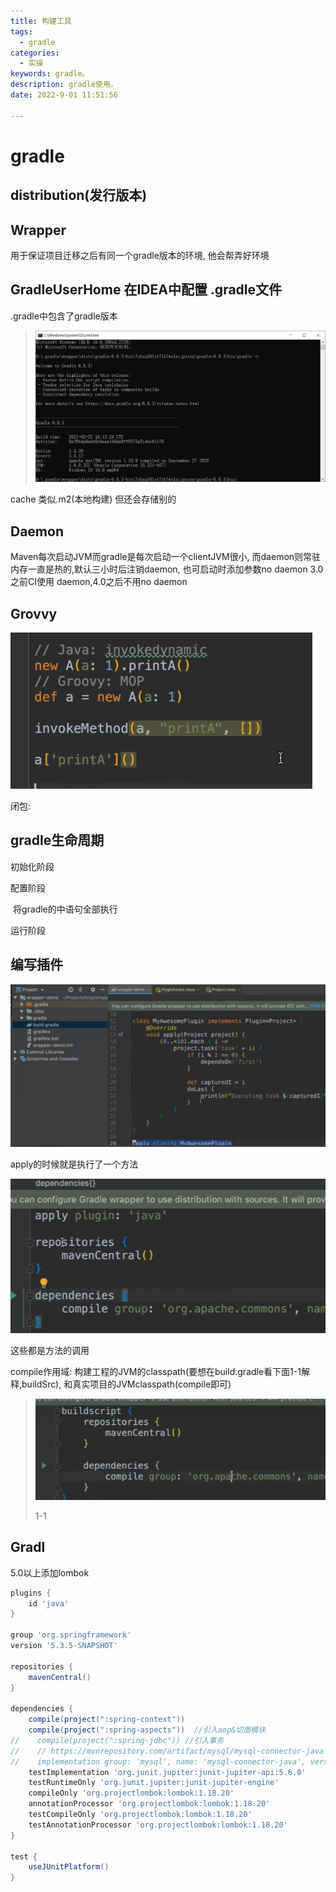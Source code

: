 ```yaml
---
title: 构建工具
tags:
  - gradle
categories:
  - 实操
keywords: gradle。
description: gradle使用。
date: 2022-9-01 11:51:56

---
```


# gradle



## distribution(发行版本)



## Wrapper

用于保证项目迁移之后有同一个gradle版本的环境,  他会帮弄好环境

## GradleUserHome 在IDEA中配置 .gradle文件

.gradle中包含了gradle版本

> ![image-20230331210508109](../images/image-20230331210508109.png)

cache 类似.m2(本地构建) 但还会存储别的

## Daemon 

Maven每次启动JVM而gradle是每次启动一个clientJVM很小, 而daemon则常驻内存一直是热的,默认三小时后注销daemon, 也可启动时添加参数no daemon 3.0之前CI使用 daemon,4.0之后不用no daemon

## Grovvy

![image-20230331201551364](../images/image-20230331201551364.png)

闭包: 

## gradle生命周期

初始化阶段

配置阶段

​	将gradle的中语句全部执行 

运行阶段

## 编写插件

![image-20230331202957488](../images/image-20230331202957488.png)

apply的时候就是执行了一个方法

![image-20230331203145341](../images/image-20230331203145341.png)

这些都是方法的调用

compile作用域:  构建工程的JVM的classpath(要想在build.gradle看下面1-1解释,buildSrc), 和真实项目的JVMclasspath(compile即可)

> ![image-20230331203859047](../images/image-20230331203859047.png)
>
> 1-1

## Gradl

5.0以上添加lombok

```groovy
plugins {
    id 'java'
}

group 'org.springframework'
version '5.3.5-SNAPSHOT'

repositories {
    mavenCentral()
}

dependencies {
    compile(project(":spring-context"))
    compile(project(":spring-aspects"))  //引入aop&切面模块
//    compile(project(":spring-jdbc")) //引入事务
//    // https://mvnrepository.com/artifact/mysql/mysql-connector-java
//    implementation group: 'mysql', name: 'mysql-connector-java', version: '5.1.49'
    testImplementation 'org.junit.jupiter:junit-jupiter-api:5.6.0'
    testRuntimeOnly 'org.junit.jupiter:junit-jupiter-engine'
    compileOnly 'org.projectlombok:lombok:1.18.20'
    annotationProcessor 'org.projectlombok:lombok:1.18.20'
    testCompileOnly 'org.projectlombok:lombok:1.18.20'
    testAnnotationProcessor 'org.projectlombok:lombok:1.18.20'
}

test {
    useJUnitPlatform()
}
```

